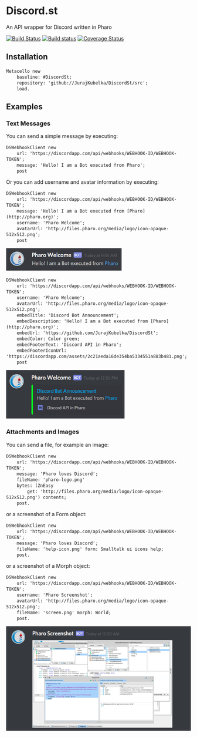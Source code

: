 # Discord.st
An API wrapper for Discord written in Pharo

[![Build Status](https://travis-ci.org/JurajKubelka/DiscordSt.svg?branch=master)](https://travis-ci.org/JurajKubelka/DiscordSt)
[![Build status](https://ci.appveyor.com/api/projects/status/enr9dgwos8ke340m/branch/master?svg=true)](https://ci.appveyor.com/project/JurajKubelka/discordst/branch/master)
[![Coverage Status](https://coveralls.io/repos/github/JurajKubelka/DiscordSt/badge.svg?branch=master)](https://coveralls.io/github/JurajKubelka/DiscordSt?branch=master)

## Installation

```Smalltalk
Metacello new
    baseline: #DiscordSt;
    repository: 'github://JurajKubelka/DiscordSt/src';
    load.
```

## Examples

### Text Messages

You can send a simple message by executing:

```Smalltalk
DSWebhookClient new 
	url: 'https://discordapp.com/api/webhooks/WEBHOOK-ID/WEBHOOK-TOKEN';
	message: 'Hello! I am a Bot executed from Pharo';
	post
```

Or you can add username and avatar information by executing:

```Smalltalk
DSWebhookClient new 
	url: 'https://discordapp.com/api/webhooks/WEBHOOK-ID/WEBHOOK-TOKEN';
	message: 'Hello! I am a Bot executed from [Pharo](http://pharo.org)';
	username: 'Pharo Welcome';
	avatarUrl: 'http://files.pharo.org/media/logo/icon-opaque-512x512.png';
	post
```

![Bot example](assets/img/bot-example.png)

```Smalltalk
DSWebhookClient new 
	url: 'https://discordapp.com/api/webhooks/WEBHOOK-ID/WEBHOOK-TOKEN';
	username: 'Pharo Welcome';
	avatarUrl: 'http://files.pharo.org/media/logo/icon-opaque-512x512.png';
	embedTitle: 'Discord Bot Announcement';
	embedDescription: 'Hello! I am a Bot executed from [Pharo](http://pharo.org)';
	embedUrl: 'https://github.com/JurajKubelka/DiscordSt';
	embedColor: Color green;
	embedFooterText: 'Discord API in Pharo';
	embedFooterIconUrl: 'https://discordapp.com/assets/2c21aeda16de354ba5334551a883b481.png';
	post
```

![Bot example](assets/img/embed-object.png)

### Attachments and Images

You can send a file, for example an image:

```Smalltalk
DSWebhookClient new 
	url: 'https://discordapp.com/api/webhooks/WEBHOOK-ID/WEBHOOK-TOKEN';
	message: 'Pharo loves Discord';
	fileName: 'pharo-logo.png' 
	bytes: (ZnEasy 
		get: 'http://files.pharo.org/media/logo/icon-opaque-512x512.png') contents;
	post.
```

or a screenshot of a Form object:

```Smalltalk
DSWebhookClient new 
	url: 'https://discordapp.com/api/webhooks/WEBHOOK-ID/WEBHOOK-TOKEN';
	message: 'Pharo loves Discord';
	fileName: 'help-icon.png' form: Smalltalk ui icons help;
	post.
```

or a screenshot of a Morph object:

```Smalltalk
DSWebhookClient new 
	url: 'https://discordapp.com/api/webhooks/WEBHOOK-ID/WEBHOOK-TOKEN';
	username: 'Pharo Screenshot';
	avatarUrl: 'http://files.pharo.org/media/logo/icon-opaque-512x512.png';
	fileName: 'screen.png' morph: World;
	post.
```

![Bot example](assets/img/morph-screenshot.png)
